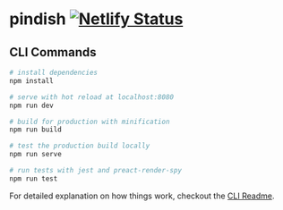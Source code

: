 # pindish [![Netlify Status](https://api.netlify.com/api/v1/badges/492c0757-912f-4574-90b9-52812cfb44df/deploy-status)](https://app.netlify.com/sites/festive-visvesvaraya-e90544/deploys)

## CLI Commands

``` bash
# install dependencies
npm install

# serve with hot reload at localhost:8080
npm run dev

# build for production with minification
npm run build

# test the production build locally
npm run serve

# run tests with jest and preact-render-spy 
npm run test
```

For detailed explanation on how things work, checkout the [CLI Readme](https://github.com/developit/preact-cli/blob/master/README.md).
